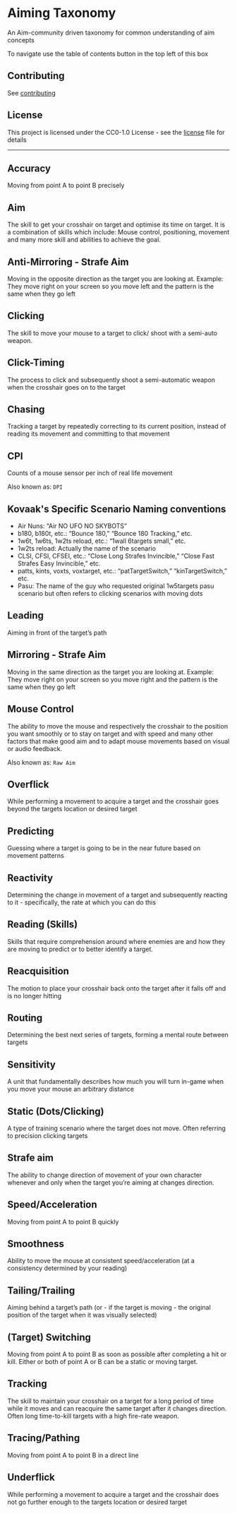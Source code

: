 # Aiming Taxonomy

An Aim-community driven taxonomy for common understanding of aim concepts

To navigate use the table of contents button in the top left of this box

## Contributing

See [contributing](contributing.md)

## License

This project is licensed under the CC0-1.0 License - see the [license](license) file for details

---

## Accuracy

Moving from point A to point B precisely

## Aim

The skill to get your crosshair on target and optimise its time on target. It is a combination of skills which include: Mouse control, positioning, movement and many more skill and abilities to achieve the goal.

## Anti-Mirroring - Strafe Aim

Moving in the opposite direction as the target you are looking at. Example: They move right on your screen so you move left and the pattern is the same when they go left

## Clicking

The skill to move your mouse to a target to click/ shoot with a semi-auto weapon.

## Click-Timing

The process to click and subsequently shoot a semi-automatic weapon when the crosshair goes on to the target

## Chasing

Tracking a target by repeatedly correcting to its current position, instead of reading its movement and committing to that movement

## CPI

Counts of a mouse sensor per inch of real life movement

Also known as: `DPI`

## Kovaak's Specific Scenario Naming conventions

- Air Nuns: “Air NO UFO NO SKYBOTS”
- b180, b180t, etc.: “Bounce 180,” “Bounce 180 Tracking,” etc.
- 1w6t, 1w6ts, 1w2ts reload, etc.: “1wall 6targets small,” etc.
- 1w2ts reload: Actually the name of the scenario
- CLSI, CFSI, CFSEI, etc.: “Close Long Strafes Invincible,” “Close Fast Strafes Easy Invincible,” etc.
- patts, kints, voxts, voxtarget, etc.: “patTargetSwitch,” “kinTargetSwitch,” etc.
- Pasu:  The name of the guy who requested original 1w5targets pasu scenario but often refers to clicking scenarios with moving dots

## Leading

Aiming in front of the target’s path

## Mirroring - Strafe Aim

Moving in the same direction as the target you are looking at. Example: They move right on your screen so you move right and the pattern is the same when they go left

## Mouse Control

The ability to move the mouse and respectively the crosshair to the position you want smoothly or to stay on target and with speed and many other factors that make good aim and to adapt mouse movements based on visual or audio feedback.

Also known as: `Raw Aim`

## Overflick

While performing a movement to acquire a target and the crosshair goes beyond the targets location or desired target

## Predicting

Guessing where a target is going to be in the near future based on movement patterns

## Reactivity

Determining the change in movement of a target and subsequently reacting to it - specifically, the rate at which you can do this

## Reading (Skills)

Skills that require comprehension around where enemies are and how they are moving to predict or to better identify a target.

## Reacquisition

The motion to place your crosshair back onto the target after it falls off and is no longer hitting

## Routing

Determining the best next series of targets, forming a mental route between targets

## Sensitivity 

A unit that fundamentally describes how much you will turn in-game when you move your mouse an arbitrary distance

## Static (Dots/Clicking)

A type of training scenario where the target does not move. Often referring to precision clicking targets

## Strafe aim

The ability to change direction of movement of your own character whenever and only when the target you’re aiming at changes direction.

## Speed/Acceleration

Moving from point A to point B quickly

## Smoothness

Ability to move the mouse at consistent speed/acceleration (at a consistency determined by your reading)

## Tailing/Trailing

Aiming behind a target’s path (or - if the target is moving - the original position of the target when it was visually selected)

## (Target) Switching

Moving from point A to point B as soon as possible after completing a hit or kill. Either or both of point A or B can be a static or moving target.

## Tracking

The skill to maintain your crosshair on a target for a long period of time while it moves and can reacquire the same target after it changes direction. Often long time-to-kill targets with a high fire-rate weapon.

## Tracing/Pathing

Moving from point A to point B in a direct line

## Underflick

While performing a movement to acquire a target and the crosshair does not go further enough to the targets location or desired target
